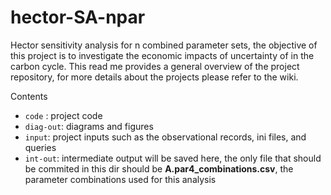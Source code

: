 # hector-SA-npar

Hector sensitivity analysis for n combined parameter sets, the objective of this project is to investigate the economic impacts of uncertainty of in the carbon cycle. This read me provides a general overview of the project  repository, for more details about the projects please refer to the wiki. 

Contents
* `code` : project code 
* `diag-out`: diagrams and figures 
* `input`: project inputs such as the observational records, ini files, and queries 
* `int-out`: intermediate output will be saved here, the only file that should be commited in this dir should be **A.par4_combinations.csv**, the parameter combinations used for this analysis 


